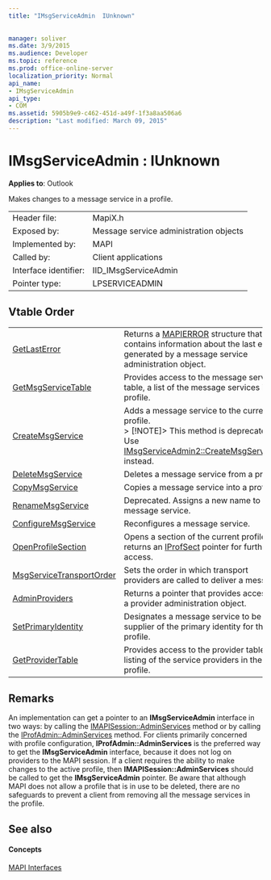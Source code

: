 ```yaml
---
title: "IMsgServiceAdmin  IUnknown"
 
 
manager: soliver
ms.date: 3/9/2015
ms.audience: Developer
ms.topic: reference
ms.prod: office-online-server
localization_priority: Normal
api_name:
- IMsgServiceAdmin
api_type:
- COM
ms.assetid: 5905b9e9-c462-451d-a49f-1f3a8aa506a6
description: "Last modified: March 09, 2015"
---
```


# IMsgServiceAdmin : IUnknown

  
  
**Applies to**: Outlook 
  
Makes changes to a message service in a profile.
  
|||
|:-----|:-----|
|Header file:  <br/> |MapiX.h  <br/> |
|Exposed by:  <br/> |Message service administration objects  <br/> |
|Implemented by:  <br/> |MAPI  <br/> |
|Called by:  <br/> |Client applications  <br/> |
|Interface identifier:  <br/> |IID_IMsgServiceAdmin  <br/> |
|Pointer type:  <br/> |LPSERVICEADMIN  <br/> |
   
## Vtable Order

|||
|:-----|:-----|
|[GetLastError](imsgserviceadmin-getlasterror.md) <br/> |Returns a [MAPIERROR](mapierror.md) structure that contains information about the last error generated by a message service administration object.  <br/> |
|[GetMsgServiceTable](imsgserviceadmin-getmsgservicetable.md) <br/> |Provides access to the message service table, a list of the message services in the profile.  <br/> |
|[CreateMsgService](imsgserviceadmin-createmsgservice.md) <br/> |Adds a message service to the current profile.  <br/> > [!NOTE]> This method is deprecated. Use [IMsgServiceAdmin2::CreateMsgServiceEx](imsgserviceadmin2-createmsgserviceex.md) instead.           |
|[DeleteMsgService](imsgserviceadmin-deletemsgservice.md) <br/> |Deletes a message service from a profile.  <br/> |
|[CopyMsgService](imsgserviceadmin-copymsgservice.md) <br/> |Copies a message service into a profile.  <br/> |
|[RenameMsgService](imsgserviceadmin-renamemsgservice.md) <br/> |Deprecated. Assigns a new name to a message service.  <br/> |
|[ConfigureMsgService](imsgserviceadmin-configuremsgservice.md) <br/> |Reconfigures a message service.  <br/> |
|[OpenProfileSection](imsgserviceadmin-openprofilesection.md) <br/> |Opens a section of the current profile and returns an [IProfSect](iprofsectimapiprop.md) pointer for further access.  <br/> |
|[MsgServiceTransportOrder](imsgserviceadmin-msgservicetransportorder.md) <br/> |Sets the order in which transport providers are called to deliver a message.  <br/> |
|[AdminProviders](imsgserviceadmin-adminproviders.md) <br/> |Returns a pointer that provides access to a provider administration object.  <br/> |
|[SetPrimaryIdentity](imsgserviceadmin-setprimaryidentity.md) <br/> |Designates a message service to be the supplier of the primary identity for the profile.  <br/> |
|[GetProviderTable](imsgserviceadmin-getprovidertable.md) <br/> |Provides access to the provider table, a listing of the service providers in the profile.  <br/> |
   
## Remarks

An implementation can get a pointer to an **IMsgServiceAdmin** interface in two ways: by calling the [IMAPISession::AdminServices](imapisession-adminservices.md) method or by calling the [IProfAdmin::AdminServices](iprofadmin-adminservices.md) method. For clients primarily concerned with profile configuration, **IProfAdmin::AdminServices** is the preferred way to get the **IMsgServiceAdmin** interface, because it does not log on providers to the MAPI session. If a client requires the ability to make changes to the active profile, then **IMAPISession::AdminServices** should be called to get the **IMsgServiceAdmin** pointer. Be aware that although MAPI does not allow a profile that is in use to be deleted, there are no safeguards to prevent a client from removing all the message services in the profile. 
  
## See also

#### Concepts

[MAPI Interfaces](mapi-interfaces.md)

